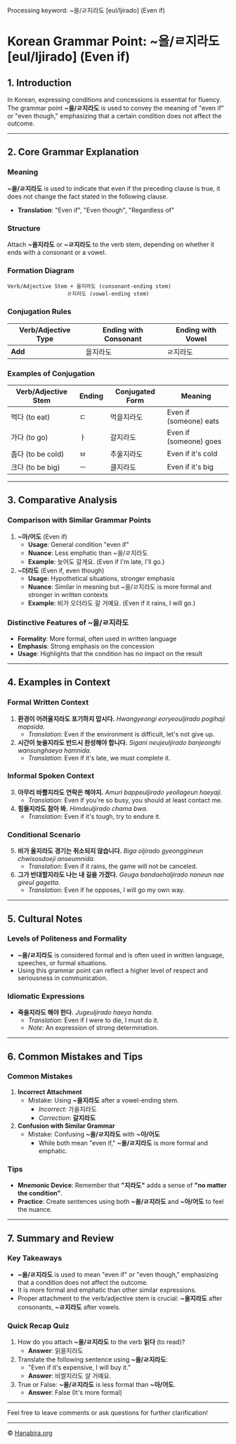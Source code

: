 Processing keyword: ~을/ㄹ지라도 [eul/ljirado] (Even if)
# Korean Grammar Point: ~을/ㄹ지라도 [eul/ljirado] (Even if)

## 1. Introduction
In Korean, expressing conditions and concessions is essential for fluency. The grammar point **~을/ㄹ지라도** is used to convey the meaning of "even if" or "even though," emphasizing that a certain condition does not affect the outcome.

---
## 2. Core Grammar Explanation
### Meaning
**~을/ㄹ지라도** is used to indicate that even if the preceding clause is true, it does not change the fact stated in the following clause.
- **Translation**: "Even if", "Even though", "Regardless of"
### Structure
Attach **~을지라도** or **~ㄹ지라도** to the verb stem, depending on whether it ends with a consonant or a vowel.
### Formation Diagram
```plaintext
Verb/Adjective Stem + 을지라도 (consonant-ending stem)
                   ㄹ지라도 (vowel-ending stem)
```
### Conjugation Rules
| Verb/Adjective Type | Ending with Consonant | Ending with Vowel |
|---------------------|-----------------------|-------------------|
| **Add**             | 을지라도               | ㄹ지라도           |
### Examples of Conjugation
| Verb/Adjective Stem | Ending | Conjugated Form      | Meaning                           |
|---------------------|--------|----------------------|-----------------------------------|
| 먹다 (to eat)       | ㄷ     | 먹을지라도           | Even if (someone) eats            |
| 가다 (to go)        | ㅏ     | 갈지라도             | Even if (someone) goes            |
| 춥다 (to be cold)   | ㅂ     | 추울지라도           | Even if it's cold                 |
| 크다 (to be big)    | ㅡ     | 클지라도             | Even if it's big                  |
---
## 3. Comparative Analysis
### Comparison with Similar Grammar Points
1. **~아/어도** (Even if)
   - **Usage**: General condition "even if"
   - **Nuance**: Less emphatic than ~을/ㄹ지라도
   - **Example**: 늦어도 갈게요. (Even if I'm late, I'll go.)
2. **~더라도** (Even if, even though)
   - **Usage**: Hypothetical situations, stronger emphasis
   - **Nuance**: Similar in meaning but ~을/ㄹ지라도 is more formal and stronger in written contexts
   - **Example**: 비가 오더라도 갈 거예요. (Even if it rains, I will go.)
### Distinctive Features of ~을/ㄹ지라도
- **Formality**: More formal, often used in written language
- **Emphasis**: Strong emphasis on the concession
- **Usage**: Highlights that the condition has no impact on the result
---
## 4. Examples in Context
### Formal Written Context
1. **환경이 어려울지라도 포기하지 맙시다.**
   *Hwangyeongi eoryeouljirado pogihaji mapsida.*
   - *Translation*: Even if the environment is difficult, let's not give up.
2. **시간이 늦을지라도 반드시 완성해야 합니다.**
   *Sigani neujeuljirado banjeonghi wansunghaeya hamnida.*
   - *Translation*: Even if it's late, we must complete it.
### Informal Spoken Context
3. **아무리 바쁠지라도 연락은 해야지.**
   *Amuri bappeuljirado yeollageun haeyaji.*
   - *Translation*: Even if you're so busy, you should at least contact me.
4. **힘들지라도 참아 봐.**
   *Himdeuljirado chama bwa.*
   - *Translation*: Even if it's tough, try to endure it.
### Conditional Scenario
5. **비가 올지라도 경기는 취소되지 않습니다.**
   *Biga oljirado gyeonggineun chwisosdoeji anseumnida.*
   - *Translation*: Even if it rains, the game will not be canceled.
6. **그가 반대할지라도 나는 내 길을 가겠다.**
   *Geuga bandaehaljirado naneun nae gireul gagetta.*
   - *Translation*: Even if he opposes, I will go my own way.
---
## 5. Cultural Notes
### Levels of Politeness and Formality
- **~을/ㄹ지라도** is considered formal and is often used in written language, speeches, or formal situations.
- Using this grammar point can reflect a higher level of respect and seriousness in communication.
### Idiomatic Expressions
- **죽을지라도 해야 한다.**
  *Jugeuljirado haeya handa.*
  - *Translation*: Even if I were to die, I must do it.
  - *Note*: An expression of strong determination.
---
## 6. Common Mistakes and Tips
### Common Mistakes
1. **Incorrect Attachment**
   - Mistake: Using **~을지라도** after a vowel-ending stem.
     - *Incorrect*: 가을지라도
     - *Correction*: **갈지라도**
2. **Confusion with Similar Grammar**
   - Mistake: Confusing **~을/ㄹ지라도** with **~아/어도**
     - While both mean "even if," **~을/ㄹ지라도** is more formal and emphatic.
### Tips
- **Mnemonic Device**: Remember that **"지라도"** adds a sense of **"no matter the condition"**.
- **Practice**: Create sentences using both **~을/ㄹ지라도** and **~아/어도** to feel the nuance.
---
## 7. Summary and Review
### Key Takeaways
- **~을/ㄹ지라도** is used to mean "even if" or "even though," emphasizing that a condition does not affect the outcome.
- It is more formal and emphatic than other similar expressions.
- Proper attachment to the verb/adjective stem is crucial: **~을지라도** after consonants, **~ㄹ지라도** after vowels.
### Quick Recap Quiz
1. How do you attach **~을/ㄹ지라도** to the verb **읽다** (to read)?
   - **Answer**: 읽을지라도
2. Translate the following sentence using **~을/ㄹ지라도**:
   - "Even if it's expensive, I will buy it."
   - **Answer**: 비쌀지라도 살 거예요.
3. True or False: **~을/ㄹ지라도** is less formal than **~아/어도**.
   - **Answer**: False (It's more formal)
---
Feel free to leave comments or ask questions for further clarification!

---
© [Hanabira.org](https://hanabira.org)
